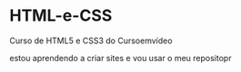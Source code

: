 # HTML-e-CSS
 Curso de HTML5 e CSS3 do Cursoemvídeo

 estou aprendendo a criar sites e vou usar o meu repositopr 
